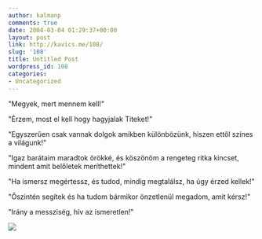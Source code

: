 ```yaml
---
author: kalmanp
comments: true
date: 2004-03-04 01:29:37+00:00
layout: post
link: http://kavics.me/108/
slug: '108'
title: Untitled Post
wordpress_id: 108
categories:
- Uncategorized
---
```


"Megyek, mert mennem kell!"




"Érzem, most el kell hogy hagyjalak Titeket!"




"Egyszerűen csak vannak dolgok amikben különbözünk, hiszen ettől színes a világunk!"




"Igaz barátaim maradtok örökké, és köszönöm a rengeteg ritka kincset, mindent amit belőletek meríthettek!"




"Ha ismersz megértessz, és tudod, mindig megtalálsz, ha úgy érzed kellek!"




"Őszintén segítek és ha tudom bármikor önzetlenül megadom, amit kérsz!"




"Irány a messziség, hív az ismeretlen!"




  
![](http://kavics.freeblog.hu/Files/azlégy.JPG)
